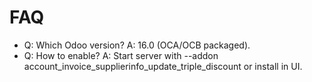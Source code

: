 # FAQ

- Q: Which Odoo version? A: 16.0 (OCA/OCB packaged).
- Q: How to enable? A: Start server with --addon account_invoice_supplierinfo_update_triple_discount or install in UI.
